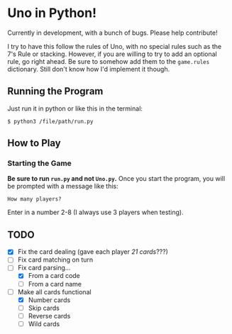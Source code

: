 # Uno in Python!
Currently in development, with a bunch of bugs. Please help contribute!

I try to have this follow the rules of Uno, with no special rules such as the 7's Rule or stacking. However, if you are willing to try to add an optional rule, go right ahead. Be sure to somehow add them to the `game.rules` dictionary. Still don't know how I'd implement it though.
## Running the Program

Just run it in python or like this in the terminal:
```
$ python3 /file/path/run.py
```

## How to Play
### Starting the Game
**Be sure to run `run.py` and not `Uno.py`.** Once you start the program, you will be prompted with a message like this:
```
How many players?
```
Enter in a number 2-8 (I always use 3 players when testing).

## TODO
- [x] Fix the card dealing (gave each player *21 cards*???)
- [ ] Fix card matching on turn
- [ ] Fix card parsing...
	- [x] From a card code
	- [ ] From a card name
- [ ] Make all cards functional
	- [x] Number cards
	- [ ] Skip cards
	- [ ] Reverse cards
	- [ ] Wild cards
